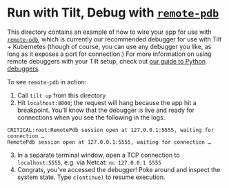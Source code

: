 # Run with Tilt, Debug with [`remote-pdb`](https://pypi.org/project/remote-pdb/)

This directory contains an example of how to wire your app for use with [`remote-pdb`](https://pypi.org/project/remote-pdb/), which is currently our recommended debugger for use with Tilt + Kubernetes (though of course, you can use any debugger you like, as long as it exposes a port for connection.) For more information on using remote debuggers with your Tilt setup, check out [our guide to Python debuggers](https://docs.tilt.dev/debuggers_python.html).

To see `remote-pdb` in action:

1. Call `tilt up` from this directory
2. Hit `localhost:8000`; the request will hang because the app hit a breakpoint. You'll know that the debugger is live and ready for connections when you see the following in the logs:
  ```
  CRITICAL:root:RemotePdb session open at 127.0.0.1:5555, waiting for connection …
  RemotePdb session open at 127.0.0.1:5555, waiting for connection …
  ```
3. In a separate terminal window, open a TCP connection to `localhost:5555`, e.g. via Netcat: `nc 127.0.0.1 5555`
4. Congrats, you've accessed the debugger! Poke around and inspect the system state. Type `c(ontinue)` to resume execution.
